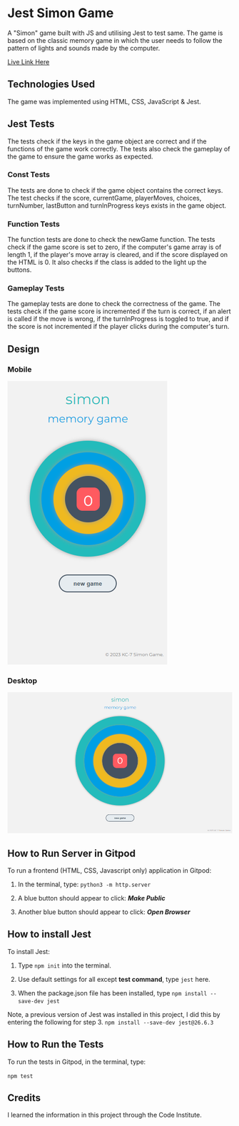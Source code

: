 # Jest Simon Game

A "Simon" game built with JS and utilising Jest to test same. The game is based on the classic memory game in which the user needs to follow the pattern of lights and sounds made by the computer. 

[Live Link Here](https://kc-7.github.io/jest-simon-game/)

## Technologies Used

The game was implemented using HTML, CSS, JavaScript & Jest.

## Jest Tests

The tests check if the keys in the game object are correct and if the functions of the game work correctly. The tests also check the gameplay of the game to ensure the game works as expected.

### Const Tests
The tests are done to check if the game object contains the correct keys. The test checks if the score, currentGame, playerMoves, choices, turnNumber, lastButton and turnInProgress keys exists in the game object.

### Function Tests
The function tests are done to check the newGame function. The tests check if the game score is set to zero, if the computer's game array is of length 1, if the player's move array is cleared, and if the score displayed on the HTML is 0. It also checks if the class is added to the light up the buttons.

### Gameplay Tests
The gameplay tests are done to check the correctness of the game. The tests check if the game score is incremented if the turn is correct, if an alert is called if the move is wrong, if the turnInProgress is toggled to true, and if the score is not incremented if the player clicks during the computer's turn.

## Design

### Mobile

![Mobile View](images/simonMobile.png)

### Desktop

![Mobile View](images/simonPC.png)

## How to Run Server in Gitpod

To run a frontend (HTML, CSS, Javascript only) application in Gitpod:

1. In the terminal, type: `python3 -m http.server`

2. A blue button should appear to click: ___Make Public___

3. Another blue button should appear to click: ___Open Browser___

## How to install Jest

To install Jest:

1. Type `npm init` into the terminal. 

2. Use default settings for all except **test command**, type `jest` here.

3. When the package.json file has been installed, type `npm install --save-dev jest`

Note, a previous version of Jest was installed in this project, I did this by entering the following for step 3. `npm install --save-dev jest@26.6.3`

## How to Run the Tests

To run the tests in Gitpod, in the terminal, type:

`npm test`

## Credits

I learned the information in this project through the Code Institute. 
